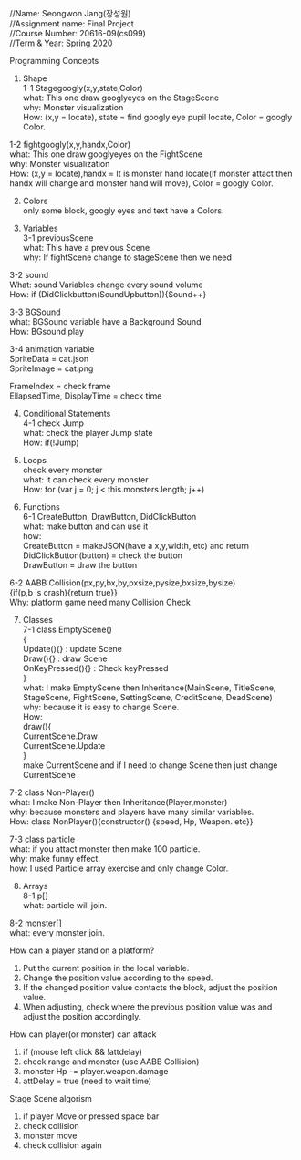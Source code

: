 //Name: Seongwon Jang(장성원)  
//Assignment name: Final Project  
//Course Number: 20616-09(cs099)  
//Term & Year: Spring 2020  

Programming Concepts  
  
1. Shape  
1-1 Stagegoogly(x,y,state,Color)  
what: This one draw googlyeyes on the StageScene  
why: Monster visualization  
How: (x,y = locate), state = find googly eye pupil locate, Color = googly Color.  
  
1-2 fightgoogly(x,y,handx,Color)  
what: This one draw googlyeyes on the FightScene  
why: Monster visualization  
How: (x,y = locate),handx = It is monster hand locate(if monster attact then handx will change and monster hand will move), Color = googly Color.  
  
  
2. Colors  
only some block, googly eyes and text have a Colors.  
  
  
3. Variables  
3-1 previousScene  
what: This have a previous Scene  
why: If fightScene change to stageScene then we need  
  
3-2 sound  
What: sound Variables change every sound volume  
How: if (DidClickbutton(SoundUpbutton)){Sound++}  
  
3-3 BGSound  
what: BGSound variable have a Background Sound  
How: BGsound.play  
  
3-4 animation variable  
SpriteData = cat.json  
SpriteImage = cat.png  
  
FrameIndex = check frame  
EllapsedTime, DisplayTime = check time  
  
  
4. Conditional Statements  
4-1 check Jump  
what: check the player Jump state  
How: if(!Jump)  
  
5. Loops  
check every monster  
what: it can check every monster  
How: for (var j = 0; j < this.monsters.length; j++)  
  
  
6. Functions  
6-1 CreateButton, DrawButton, DidClickButton  
what: make button and can use it  
how:   
CreateButton = makeJSON(have a x,y,width, etc) and return  
DidClickButton(button) = check the button  
DrawButton = draw the button  

6-2 AABB Collision(px,py,bx,by,pxsize,pysize,bxsize,bysize)   
{if(p,b is crash){return true}}  
Why: platform game need many Collision Check  
  
7. Classes  
7-1 class EmptyScene()  
{  
Update(){} : update Scene  
Draw(){} : draw Scene  
OnKeyPressed(){} : Check keyPressed  
}  
what: I make EmptyScene then Inheritance(MainScene, TitleScene, StageScene, FightScene, SettingScene, CreditScene, DeadScene)  
why: because it is easy to change Scene.  
How:  
draw(){  
CurrentScene.Draw  
CurrentScene.Update  
}  
make CurrentScene and if I need to change Scene then just change CurrentScene  
  
7-2 class Non-Player()  
what: I make Non-Player then Inheritance(Player,monster)  
why: because monsters and players have many similar variables.  
How: class NonPlayer(){constructor() {speed, Hp, Weapon. etc}}  
  
7-3 class particle  
what: if you attact monster then make 100 particle.  
why: make funny effect.  
how: I used Particle array exercise and only change Color.  
  
8. Arrays  
8-1 p[]  
what: particle will join.  
  
8-2 monster[]  
what: every monster join.  
  
  
How can a player stand on a platform?  
1. Put the current position in the local variable.  
2. Change the position value according to the speed.  
3. If the changed position value contacts the block, adjust the position value.  
4. When adjusting, check where the previous position value was and adjust the position accordingly.  
  
How can player(or monster) can attack  
1. if (mouse left click && !attdelay)  
2. check range and monster (use AABB Collision)  
3. monster Hp -= player.weapon.damage  
4. attDelay = true (need to wait time)  
  
Stage Scene algorism  
1. if player Move or pressed space bar  
2. check collision  
3. monster move  
4. check collision again  
